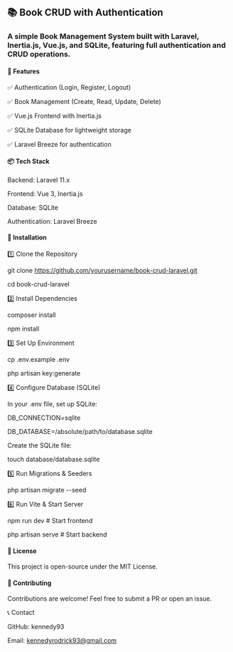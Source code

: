 ## 📚 Book CRUD with Authentication


### A simple Book Management System built with Laravel, Inertia.js, Vue.js, and SQLite, featuring full authentication and CRUD operations.


#### 🚀 Features

✅ Authentication (Login, Register, Logout)

✅ Book Management (Create, Read, Update, Delete)

✅ Vue.js Frontend with Inertia.js

✅ SQLite Database for lightweight storage

✅ Laravel Breeze for authentication



#### 📦 Tech Stack

Backend: Laravel 11.x

Frontend: Vue 3, Inertia.js

Database: SQLite

Authentication: Laravel Breeze



#### 🔧 Installation

1️⃣ Clone the Repository

git clone https://github.com/yourusername/book-crud-laravel.git

cd book-crud-laravel



2️⃣ Install Dependencies

composer install

npm install


3️⃣ Set Up Environment

cp .env.example .env

php artisan key:generate



4️⃣ Configure Database (SQLite)

In your .env file, set up SQLite:

DB_CONNECTION=sqlite

DB_DATABASE=/absolute/path/to/database.sqlite

Create the SQLite file:

touch database/database.sqlite



5️⃣ Run Migrations & Seeders

php artisan migrate --seed



6️⃣ Run Vite & Start Server

npm run dev  # Start frontend

php artisan serve  # Start backend



#### 📜 License

This project is open-source under the MIT License.



#### 🙌 Contributing

Contributions are welcome! Feel free to submit a PR or open an issue.



📞 Contact

GitHub: kennedy93

Email: kennedyrodrick93@gmail.com
